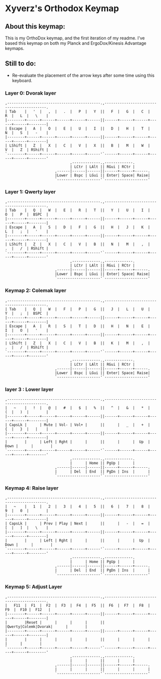 # Xyverz's Orthodox Keymap

## About this keymap:

This is my OrthoDox keymap, and the first iteration of my readme. I've based this keymap on both my Planck and ErgoDox/Kinesis Advantage keymaps.

## Still to do:

 * Re-evaluate the placement of the arrow keys after some time using this keyboard.

### Layer 0: Dvorak layer

	,-------------------------------------------.,-------------------------------------------.
	| Tab    |   '  |   ,  |   .  |   P  |   Y  ||   F  |   G  |   C  |   R  |   L  |   \    |
	|--------+------+------+------+------+------||------+------+------+------+------+--------|
	| Escape |   A  |   O  |   E  |   U  |   I  ||   D  |   H  |   T  |   N  |   S  |   -    |
	|--------+------+------+------+------+------||------+------+------+------+------+--------|
	| LShift |   Z  |   X  |   C  |   V  |   X  ||   B  |   M  |   W  |   V  |   Z  | RShift |
	`--------+------+------+------+------+------'`------+------+------+------+------+--------'
	                              ,-------------.,-------------.
	                              | LCtr | LAlt || RGui | RCtr |
	                       ,------|------|------||------+------+------.
	                       |Lower | Bspc | LGui || Enter| Space| Raise|
	                       `--------------------'`--------------------'

### Layer 1: Qwerty layer

	,-------------------------------------------.,-------------------------------------------.
	| Tab    |   Q  |   W  |   E  |   R  |   T  ||   Y  |   U  |   I  |   O  |   P  |  BSPC  |
	|--------+------+------+------+------+------||------+------+------+------+------+--------|
	| Escape |   A  |   S  |   D  |   F  |   G  ||   H  |   J  |   K  |   L  |   ;  |   '    |
	|--------+------+------+------+------+------||------+------+------+------+------+--------|
	| LShift |   Z  |   X  |   C  |   V  |   B  ||   N  |   M  |   ,  |   .  |   /  | RShift |
	`--------+------+------+------+------+------'`------+------+------+------+------+--------'
	                              ,-------------.,-------------.
	                              | LCtr | LAlt || RGui | RCtr |
	                       ,------|------|------||------+------+------.
	                       |Lower | Bspc | LGui || Enter| Space| Raise|
	                       `--------------------'`--------------------'

### Keymap 2: Colemak layer

	,-------------------------------------------.,-------------------------------------------.
	| Tab    |   Q  |   W  |   F  |   P  |   G  ||   J  |   L  |   U  |   Y  |   ;  |  BSPC  |
	|--------+------+------+------+------+------||------+------+------+------+------+--------|
	| Escape |   A  |   R  |   S  |   T  |   D  ||   H  |   N  |   E  |   I  |   O  |   '    |
	|--------+------+------+------+------+------||------+------+------+------+------+--------|
	| LShift |   Z  |   X  |   C  |   V  |   B  ||   K  |   M  |   ,  |   .  |   /  | RShift |
	`--------+------+------+------+------+------'`------+------+------+------+------+--------'
	                              ,-------------.,-------------.
	                              | LCtr | LAlt || RGui | RCtr |
	                       ,------|------|------||------+------+------.
	                       |Lower | Bspc | LGui || Enter| Space| Raise|
	                       `--------------------'`--------------------'

### layer 3 : Lower layer

	,-------------------------------------------.,-------------------------------------------.
	|   ~    |   !  |   @  |   #  |   $  |   %  ||   ^  |   &  |   *  |   (  |   )  |        |
	|--------+------+------+------+------+------||------+------+------+------+------+--------|
	| CapsLk |      | Mute | Vol- | Vol+ |      ||      |   _  |   +  |   {  |   }  |   |    |
	|--------+------+------+------+------+------||------+------+------+------+------+--------|
	|        |      | Left | Rght |      |      ||      |      |  Up  | Down |      |        |
	`--------+------+------+------+------+------'`------+------+------+------+------+--------'
	                              ,-------------.,-------------.
	                              |      | Home || PgUp |      |
	                       ,------|------|------||------+------+------.
	                       |      | Del  | End  || PgDn | Ins  |      |
	                       `--------------------'`--------------------'

### Keymap 4: Raise layer

	,-------------------------------------------.,-------------------------------------------.
	|   ~    |   1  |   2  |   3  |   4  |   5  ||   6  |   7  |   8  |   9  |   0  |        |
	|--------+------+------+------+------+------||------+------+------+------+------+--------|
	| CapsLk |      | Prev | Play | Next |      ||      |   -  |   =  |   [  |   ]  |   \    |
	|--------+------+------+------+------+------||------+------+------+------+------+--------|
	|        |      | Left | Rght |      |      ||      |      |  Up  | Down |      |        |
	`--------+------+------+------+------+------'`------+------+------+------+------+--------'
	                              ,-------------.,-------------.
	                              |      | Home || PgUp |      |
	                       ,------|------|------||------+------+------.
	                       |      | Del  | End  || PgDn | Ins  |      |
	                       `--------------------'`--------------------'

### Keymap 5: Adjust Layer

	,-------------------------------------------.,-------------------------------------------.
	|   F11  |  F1  |  F2  |  F3  |  F4  |  F5  ||  F6  |  F7  |  F8  |  F9  |  F10 |  F12   |
	|--------+------+------+------+------+------||------+------+------+------+------+--------|
	|        |Reset |      |      |      |      ||      |Qwerty|Colemk|Dvorak|      |        |
	|--------+------+------+------+------+------||------+------+------+------+------+--------|
	|        |      |      |      |      |      ||      |      |      |      |      |        |
	`--------+------+------+------+------+------'`------+------+------+------+------+--------'
	                              ,-------------.,-------------.
	                              |      |      ||      |      |
	                       ,------|------|------||------+------+------.
	                       |      |      |      ||      |      |      |
	                       `--------------------'`--------------------'
